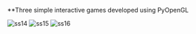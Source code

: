 **Three simple interactive games developed using PyOpenGL

![ss14](https://github.com/user-attachments/assets/cb854937-c3df-4351-a5b8-d16707463870)
![ss15](https://github.com/user-attachments/assets/1b0a40ec-a1d7-499c-89a8-5d31d2db6ed6)
![ss16](https://github.com/user-attachments/assets/48a0f911-6197-4163-993e-b4d36654c828)
